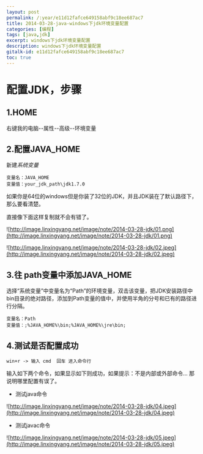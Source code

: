 ```yaml
---
layout: post
permalink: /:year/e11d12fafce649158abf9c18ee687ac7
title: 2014-03-28-java-windows下jdk环境变量配置
categories: [编程]
tags: [java,jdk]
excerpt: windows下jdk环境变量配置
description: windows下jdk环境变量配置
gitalk-id: e11d12fafce649158abf9c18ee687ac7
toc: true
---
```


# 配置JDK，步骤

## 1.HOME

右键我的电脑--属性--高级--环境变量

## 2.配置JAVA_HOME

新建*系统变量*

```
变量名：JAVA_HOME
变量值：your_jdk_path\jdk1.7.0  
```

如果你是64位的windows但是你装了32位的JDK，并且JDK装在了默认路径下，那么要看清楚。

直接像下面这样复制就不会有错了。

![http://image.linxingyang.net/image/note/2014-03-28-jdk/01.png](http://image.linxingyang.net/image/note/2014-03-28-jdk/01.png)

![http://image.linxingyang.net/image/note/2014-03-28-jdk/02.jpeg](http://image.linxingyang.net/image/note/2014-03-28-jdk/02.jpeg)

## 3.往 path变量中添加JAVA_HOME

选择“系统变量”中变量名为“Path”的环境变量，双击该变量，把JDK安装路径中bin目录的绝对路径，添加到Path变量的值中，并使用半角的分号和已有的路径进行分隔。

```
变量名：Path
变量值：;%JAVA_HOME%\bin;%JAVA_HOME%\jre\bin;
```

## 4.测试是否配置成功

`win+r -> 输入 cmd  回车 进入命令行`

输入如下两个命令，如果显示如下则成功，如果提示：不是内部或外部命令... 那说明哪里配置有误了。

* 测试java命令

![http://image.linxingyang.net/image/note/2014-03-28-jdk/04.jpeg](http://image.linxingyang.net/image/note/2014-03-28-jdk/04.jpeg)

* 测试javac命令

![http://image.linxingyang.net/image/note/2014-03-28-jdk/05.jpeg](http://image.linxingyang.net/image/note/2014-03-28-jdk/05.jpeg)
